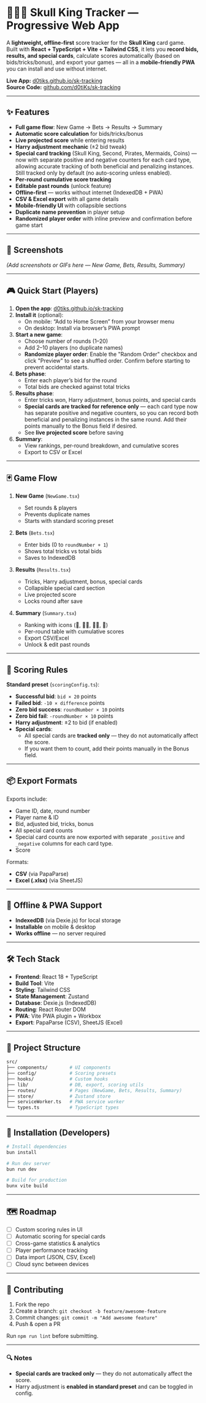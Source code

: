 # 📓💀👑 Skull King Tracker — Progressive Web App

A **lightweight, offline-first** score tracker for the **Skull King** card game.  
Built with **React + TypeScript + Vite + Tailwind CSS**, it lets you **record bids, results, and special cards**, calculate scores automatically (based on bids/tricks/bonus), and export your games — all in a **mobile-friendly PWA** you can install and use without internet.

**Live App:** [d0tiks.github.io/sk-tracking](https://d0tiks.github.io/sk-tracking)  
**Source Code:** [github.com/d0tiKs/sk-tracking](https://github.com/d0tiKs/sk-tracking)

---

## ✨ Features

- **Full game flow**: New Game → Bets → Results → Summary
- **Automatic score calculation** for bids/tricks/bonus
- **Live projected score** while entering results
- **Harry adjustment mechanic** (±2 bid tweak)
- **Special card tracking** (Skull King, Second, Pirates, Mermaids, Coins) — now with separate positive and negative counters for each card type, allowing accurate tracking of both beneficial and penalizing instances. Still tracked only by default (no auto-scoring unless enabled).
- **Per-round cumulative score tracking**
- **Editable past rounds** (unlock feature)
- **Offline-first** — works without internet (IndexedDB + PWA)
- **CSV & Excel export** with all game details
- **Mobile-friendly UI** with collapsible sections
- **Duplicate name prevention** in player setup
- **Randomized player order** with inline preview and confirmation before game start

---

## 📸 Screenshots

*(Add screenshots or GIFs here — New Game, Bets, Results, Summary)*

---

## 🎮 Quick Start (Players)

1. **Open the app**: [d0tiks.github.io/sk-tracking](https://d0tiks.github.io/sk-tracking)
2. **Install it** (optional):
   - On mobile: “Add to Home Screen” from your browser menu
   - On desktop: Install via browser’s PWA prompt
3. **Start a new game**:
   - Choose number of rounds (1–20)
   - Add 2–10 players (no duplicate names)
   - **Randomize player order**: Enable the "Random Order" checkbox and click "Preview" to see a shuffled order. Confirm before starting to prevent accidental starts.
4. **Bets phase**:
   - Enter each player’s bid for the round
   - Total bids are checked against total tricks
5. **Results phase**:
   - Enter tricks won, Harry adjustment, bonus points, and special cards
   - **Special cards are tracked for reference only** — each card type now has separate positive and negative counters, so you can record both beneficial and penalizing instances in the same round. Add their points manually to the Bonus field if desired.
   - See **live projected score** before saving
6. **Summary**:
   - View rankings, per-round breakdown, and cumulative scores
   - Export to CSV or Excel

---

## 🃏 Game Flow

1. **New Game** (`NewGame.tsx`)  
   - Set rounds & players  
   - Prevents duplicate names  
   - Starts with standard scoring preset

2. **Bets** (`Bets.tsx`)  
   - Enter bids (0 to `roundNumber + 1`)  
   - Shows total tricks vs total bids  
   - Saves to IndexedDB

3. **Results** (`Results.tsx`)  
   - Tricks, Harry adjustment, bonus, special cards  
   - Collapsible special card section  
   - Live projected score  
   - Locks round after save

4. **Summary** (`Summary.tsx`)  
   - Ranking with icons (👑, 🏴‍☠️, 🧜‍♀️, 👶)  
   - Per-round table with cumulative scores  
   - Export CSV/Excel  
   - Unlock & edit past rounds

---

## 📏 Scoring Rules

**Standard preset** (`scoringConfig.ts`):
- **Successful bid**: `bid × 20` points
- **Failed bid**: `-10 × difference` points
- **Zero bid success**: `roundNumber × 10` points
- **Zero bid fail**: `-roundNumber × 10` points
- **Harry adjustment**: ±2 to bid (if enabled)
- **Special cards**:  
  - All special cards are **tracked only** — they do not automatically affect the score.  
  - If you want them to count, add their points manually in the Bonus field.

---

## 📦 Export Formats

Exports include:
- Game ID, date, round number
- Player name & ID
- Bid, adjusted bid, tricks, bonus
- All special card counts
- Special card counts are now exported with separate `_positive` and `_negative` columns for each card type.
- Score

Formats:
- **CSV** (via PapaParse)
- **Excel (.xlsx)** (via SheetJS)

---

## 📡 Offline & PWA Support

- **IndexedDB** (via Dexie.js) for local storage
- **Installable** on mobile & desktop
- **Works offline** — no server required

---

## 🛠 Tech Stack

- **Frontend**: React 18 + TypeScript
- **Build Tool**: Vite
- **Styling**: Tailwind CSS
- **State Management**: Zustand
- **Database**: Dexie.js (IndexedDB)
- **Routing**: React Router DOM
- **PWA**: Vite PWA plugin + Workbox
- **Export**: PapaParse (CSV), SheetJS (Excel)

---

## 📂 Project Structure

```sh
src/
├── components/        # UI components
├── config/            # Scoring presets
├── hooks/             # Custom hooks
├── lib/               # DB, export, scoring utils
├── routes/            # Pages (NewGame, Bets, Results, Summary)
├── store/             # Zustand store
├── serviceWorker.ts   # PWA service worker
└── types.ts           # TypeScript types
```

---

## 🚀 Installation (Developers)

```bash
# Install dependencies
bun install

# Run dev server
bun run dev

# Build for production
bunx vite build
```

---

## 🗺 Roadmap

- [ ] Custom scoring rules in UI
- [ ] Automatic scoring for special cards
- [ ] Cross-game statistics & analytics
- [ ] Player performance tracking
- [ ] Data import (JSON, CSV, Excel)
- [ ] Cloud sync between devices

---

## 🤝 Contributing

1. Fork the repo
2. Create a branch: `git checkout -b feature/awesome-feature`
3. Commit changes: `git commit -m "Add awesome feature"`
4. Push & open a PR

Run `npm run lint` before submitting.

---

### 🔍 Notes
- **Special cards are tracked only** — they do not automatically affect the score.  
- Harry adjustment is **enabled in standard preset** and can be toggled in config.

